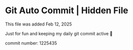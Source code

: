 # Git Auto Commit | Hidden File

This file was added Feb 12, 2025

Just for fun and keeping my daily git commit active 🤪

commit number: 1225435
